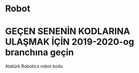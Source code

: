 # Robot
# GEÇEN SENENİN KODLARINA ULAŞMAK İÇİN 2019-2020-og branchına geçin
 Atatürk Robotics robot kodu
 
